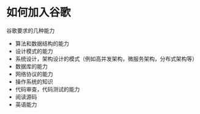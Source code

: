 # 如何加入谷歌

谷歌要求的几种能力

- 算法和数据结构的能力
- 设计模式的能力
- 系统设计，架构设计的模式（例如高并发架构，微服务架构，分布式架构等）
- 数据库的能力
- 网络协议的能力
- 操作系统的知识
- 代码审查，代码测试的能力
- 阅读源码
- 英语能力
